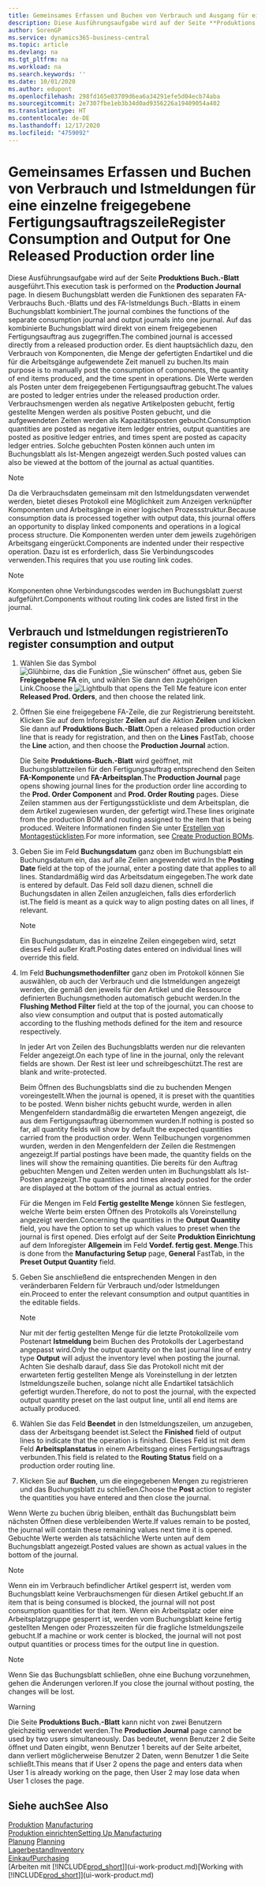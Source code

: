 ```yaml
---
title: Gemeinsames Erfassen und Buchen von Verbrauch und Ausgang für eine einzelne freigegebene Fertigungsauftragszeile | Microsoft Docs
description: Diese Ausführungsaufgabe wird auf der Seite **Produktions Buch.-Blatt** ausgeführt. In diesem Buchungsblatt werden die Funktionen des separaten FA-Verbrauchs Buch.-Blatts und des FA-Istmeldungs Buch.-Blatts in einem Buchungsblatt kombiniert. Auf das kombinierte Buchungsblatt wird direkt von einem freigegebenen Fertigungsauftrag aus zugegriffen. Es dient hauptsächlich dazu, den Verbrauch von Komponenten, die Menge der gefertigten Endartikel und die für die Arbeitsgänge aufgewendete Zeit manuell zu buchen.
author: SorenGP
ms.service: dynamics365-business-central
ms.topic: article
ms.devlang: na
ms.tgt_pltfrm: na
ms.workload: na
ms.search.keywords: ''
ms.date: 10/01/2020
ms.author: edupont
ms.openlocfilehash: 298fd165e03709d6ea6a34291efe5d04ecb74aba
ms.sourcegitcommit: 2e7307fbe1eb3b34d0ad9356226a19409054a402
ms.translationtype: HT
ms.contentlocale: de-DE
ms.lasthandoff: 12/17/2020
ms.locfileid: "4759092"
---
```

# <a name="register-consumption-and-output-for-one-released-production-order-line"></a><span data-ttu-id="ef8d5-106">Gemeinsames Erfassen und Buchen von Verbrauch und Istmeldungen für eine einzelne freigegebene Fertigungsauftragszeile</span><span class="sxs-lookup"><span data-stu-id="ef8d5-106">Register Consumption and Output for One Released Production order line</span></span>
<span data-ttu-id="ef8d5-107">Diese Ausführungsaufgabe wird auf der Seite **Produktions Buch.-Blatt** ausgeführt.</span><span class="sxs-lookup"><span data-stu-id="ef8d5-107">This execution task is performed on the **Production Journal** page.</span></span> <span data-ttu-id="ef8d5-108">In diesem Buchungsblatt werden die Funktionen des separaten FA-Verbrauchs Buch.-Blatts und des FA-Istmeldungs Buch.-Blatts in einem Buchungsblatt kombiniert.</span><span class="sxs-lookup"><span data-stu-id="ef8d5-108">The journal combines the functions of the separate consumption journal and output journals into one journal.</span></span> <span data-ttu-id="ef8d5-109">Auf das kombinierte Buchungsblatt wird direkt von einem freigegebenen Fertigungsauftrag aus zugegriffen.</span><span class="sxs-lookup"><span data-stu-id="ef8d5-109">The combined journal is accessed directly from a released production order.</span></span> <span data-ttu-id="ef8d5-110">Es dient hauptsächlich dazu, den Verbrauch von Komponenten, die Menge der gefertigten Endartikel und die für die Arbeitsgänge aufgewendete Zeit manuell zu buchen.</span><span class="sxs-lookup"><span data-stu-id="ef8d5-110">Its main purpose is to manually post the consumption of components, the quantity of end items produced, and the time spent in operations.</span></span> <span data-ttu-id="ef8d5-111">Die Werte werden als Posten unter dem freigegebenen Fertigungsauftrag gebucht.</span><span class="sxs-lookup"><span data-stu-id="ef8d5-111">The values are posted to ledger entries under the released production order.</span></span> <span data-ttu-id="ef8d5-112">Verbrauchsmengen werden als negative Artikelposten gebucht, fertig gestellte Mengen werden als positive Posten gebucht, und die aufgewendeten Zeiten werden als Kapazitätsposten gebucht.</span><span class="sxs-lookup"><span data-stu-id="ef8d5-112">Consumption quantities are posted as negative item ledger entries, output quantities are posted as positive ledger entries, and times spent are posted as capacity ledger entries.</span></span> <span data-ttu-id="ef8d5-113">Solche gebuchten Posten können auch unten im Buchungsblatt als Ist-Mengen angezeigt werden.</span><span class="sxs-lookup"><span data-stu-id="ef8d5-113">Such posted values can also be viewed at the bottom of the journal as actual quantities.</span></span>  

> [!NOTE]  
>  <span data-ttu-id="ef8d5-114">Da die Verbrauchsdaten gemeinsam mit den Istmeldungsdaten verwendet werden, bietet dieses Protokoll eine Möglichkeit zum Anzeigen verknüpfter Komponenten und Arbeitsgänge in einer logischen Prozessstruktur.</span><span class="sxs-lookup"><span data-stu-id="ef8d5-114">Because consumption data is processed together with output data, this journal offers an opportunity to display linked components and operations in a logical process structure.</span></span> <span data-ttu-id="ef8d5-115">Die Komponenten werden unter dem jeweils zugehörigen Arbeitsgang eingerückt.</span><span class="sxs-lookup"><span data-stu-id="ef8d5-115">Components are indented under their respective operation.</span></span> <span data-ttu-id="ef8d5-116">Dazu ist es erforderlich, dass Sie Verbindungscodes verwenden.</span><span class="sxs-lookup"><span data-stu-id="ef8d5-116">This requires that you use routing link codes.</span></span>  

> [!NOTE]  
>  <span data-ttu-id="ef8d5-117">Komponenten ohne Verbindungscodes werden im Buchungsblatt zuerst aufgeführt.</span><span class="sxs-lookup"><span data-stu-id="ef8d5-117">Components without routing link codes are listed first in the journal.</span></span>  

## <a name="to-register-consumption-and-output"></a><span data-ttu-id="ef8d5-118">Verbrauch und Istmeldungen registrieren</span><span class="sxs-lookup"><span data-stu-id="ef8d5-118">To register consumption and output</span></span>  
1.  <span data-ttu-id="ef8d5-119">Wählen Sie das Symbol ![Glühbirne, das die Funktion „Sie wünschen“ öffnet](media/ui-search/search_small.png "Was möchten Sie tun?") aus, geben Sie **Freigegebene FA** ein, und wählen Sie dann den zugehörigen Link.</span><span class="sxs-lookup"><span data-stu-id="ef8d5-119">Choose the ![Lightbulb that opens the Tell Me feature](media/ui-search/search_small.png "Tell me what you want to do") icon enter **Released Prod. Orders**, and then choose the related link.</span></span>  
2.  <span data-ttu-id="ef8d5-120">Öffnen Sie eine freigegebene FA-Zeile, die zur Registrierung bereitsteht. Klicken Sie auf dem Inforegister **Zeilen** auf die Aktion **Zeilen** und klicken Sie dann auf **Produktions Buch.-Blatt**.</span><span class="sxs-lookup"><span data-stu-id="ef8d5-120">Open a released production order line that is ready for registration, and then on the **Lines** FastTab, choose the **Line** action, and then choose the **Production Journal** action.</span></span>  

    <span data-ttu-id="ef8d5-121">Die Seite **Produktions-Buch.-Blatt** wird geöffnet, mit Buchungsblattzeilen für den Fertigungsauftrag entsprechend den Seiten **FA-Komponente** und **FA-Arbeitsplan**.</span><span class="sxs-lookup"><span data-stu-id="ef8d5-121">The **Production Journal** page opens showing journal lines for the production order line according to the **Prod. Order Component** and **Prod. Order Routing** pages.</span></span> <span data-ttu-id="ef8d5-122">Diese Zeilen stammen aus der Fertigungsstückliste und dem Arbeitsplan, die dem Artikel zugewiesen wurden, der gefertigt wird.</span><span class="sxs-lookup"><span data-stu-id="ef8d5-122">These lines originate from the production BOM and routing assigned to the item that is being produced.</span></span> <span data-ttu-id="ef8d5-123">Weitere Informationen finden Sie unter [Erstellen von Montagestücklisten](production-how-to-create-routings.md).</span><span class="sxs-lookup"><span data-stu-id="ef8d5-123">For more information, see [Create Production BOMs](production-how-to-create-routings.md).</span></span>  

3.  <span data-ttu-id="ef8d5-124">Geben Sie im Feld **Buchungsdatum** ganz oben im Buchungsblatt ein Buchungsdatum ein, das auf alle Zeilen angewendet wird.</span><span class="sxs-lookup"><span data-stu-id="ef8d5-124">In the **Posting Date** field at the top of the journal, enter a posting date that applies to all lines.</span></span> <span data-ttu-id="ef8d5-125">Standardmäßig wird das Arbeitsdatum eingegeben.</span><span class="sxs-lookup"><span data-stu-id="ef8d5-125">The work date is entered by default.</span></span> <span data-ttu-id="ef8d5-126">Das Feld soll dazu dienen, schnell die Buchungsdaten in allen Zeilen anzugleichen, falls dies erforderlich ist.</span><span class="sxs-lookup"><span data-stu-id="ef8d5-126">The field is meant as a quick way to align posting dates on all lines, if relevant.</span></span>  

    > [!NOTE]  
    >  <span data-ttu-id="ef8d5-127">Ein Buchungsdatum, das in einzelne Zeilen eingegeben wird, setzt dieses Feld außer Kraft.</span><span class="sxs-lookup"><span data-stu-id="ef8d5-127">Posting dates entered on individual lines will override this field.</span></span>  

4.  <span data-ttu-id="ef8d5-128">Im Feld **Buchungsmethodenfilter** ganz oben im Protokoll können Sie auswählen, ob auch der Verbrauch und die Istmeldungen angezeigt werden, die gemäß den jeweils für den Artikel und die Ressource definierten Buchungsmethoden automatisch gebucht werden.</span><span class="sxs-lookup"><span data-stu-id="ef8d5-128">In the **Flushing Method Filter** field at the top of the journal, you can choose to also view consumption and output that is posted automatically according to the flushing methods defined for the item and resource respectively.</span></span>  

    <span data-ttu-id="ef8d5-129">In jeder Art von Zeilen des Buchungsblatts werden nur die relevanten Felder angezeigt.</span><span class="sxs-lookup"><span data-stu-id="ef8d5-129">On each type of line in the journal, only the relevant fields are shown.</span></span> <span data-ttu-id="ef8d5-130">Der Rest ist leer und schreibgeschützt.</span><span class="sxs-lookup"><span data-stu-id="ef8d5-130">The rest are blank and write-protected.</span></span>  

    <span data-ttu-id="ef8d5-131">Beim Öffnen des Buchungsblatts sind die zu buchenden Mengen voreingestellt.</span><span class="sxs-lookup"><span data-stu-id="ef8d5-131">When the journal is opened, it is preset with the quantities to be posted.</span></span> <span data-ttu-id="ef8d5-132">Wenn bisher nichts gebucht wurde, werden in allen Mengenfeldern standardmäßig die erwarteten Mengen angezeigt, die aus dem Fertigungsauftrag übernommen wurden.</span><span class="sxs-lookup"><span data-stu-id="ef8d5-132">If nothing is posted so far, all quantity fields will show by default the expected quantities carried from the production order.</span></span> <span data-ttu-id="ef8d5-133">Wenn Teilbuchungen vorgenommen wurden, werden in den Mengenfeldern der Zeilen die Restmengen angezeigt.</span><span class="sxs-lookup"><span data-stu-id="ef8d5-133">If partial postings have been made, the quantity fields on the lines will show the remaining quantities.</span></span> <span data-ttu-id="ef8d5-134">Die bereits für den Auftrag gebuchten Mengen und Zeiten werden unten im Buchungsblatt als Ist-Posten angezeigt.</span><span class="sxs-lookup"><span data-stu-id="ef8d5-134">The quantities and times already posted for the order are displayed at the bottom of the journal as actual entries.</span></span>  

    <span data-ttu-id="ef8d5-135">Für die Mengen im Feld **Fertig gestellte Menge** können Sie festlegen, welche Werte beim ersten Öffnen des Protokolls als Voreinstellung angezeigt werden.</span><span class="sxs-lookup"><span data-stu-id="ef8d5-135">Concerning the quantities in the **Output Quantity** field, you have the option to set up which values to preset when the journal is first opened.</span></span> <span data-ttu-id="ef8d5-136">Dies erfolgt auf der Seite **Produktion Einrichtung** auf dem Inforegister **Allgemein** im Feld **Vordef. fertig gest. Menge**.</span><span class="sxs-lookup"><span data-stu-id="ef8d5-136">This is done from the **Manufacturing Setup** page, **General** FastTab, in the **Preset Output Quantity** field.</span></span>

5.  <span data-ttu-id="ef8d5-137">Geben Sie anschließend die entsprechenden Mengen in den veränderbaren Feldern für Verbrauch und/oder Istmeldungen ein.</span><span class="sxs-lookup"><span data-stu-id="ef8d5-137">Proceed to enter the relevant consumption and output quantities in the editable fields.</span></span>  

    > [!NOTE]  
    >  <span data-ttu-id="ef8d5-138">Nur mit der fertig gestellten Menge für die letzte Protokollzeile vom Postenart **Istmeldung** beim Buchen des Protokolls der Lagerbestand angepasst wird.</span><span class="sxs-lookup"><span data-stu-id="ef8d5-138">Only the output quantity on the last journal line of entry type **Output** will adjust the inventory level when posting the journal.</span></span> <span data-ttu-id="ef8d5-139">Achten Sie deshalb darauf, dass Sie das Protokoll nicht mit der erwarteten fertig gestellten Menge als Voreinstellung in der letzten Istmeldungszeile buchen, solange nicht alle Endartikel tatsächlich gefertigt wurden.</span><span class="sxs-lookup"><span data-stu-id="ef8d5-139">Therefore, do not to post the journal, with the expected output quantity preset on the last output line, until all end items are actually produced.</span></span>  

6.  <span data-ttu-id="ef8d5-140">Wählen Sie das Feld **Beendet** in den Istmeldungszeilen, um anzugeben, dass der Arbeitsgang beendet ist.</span><span class="sxs-lookup"><span data-stu-id="ef8d5-140">Select the **Finished** field of output lines to indicate that the operation is finished.</span></span> <span data-ttu-id="ef8d5-141">Dieses Feld ist mit dem Feld **Arbeitsplanstatus** in einem Arbeitsgang eines Fertigungsauftrags verbunden.</span><span class="sxs-lookup"><span data-stu-id="ef8d5-141">This field is related to the **Routing Status** field on a production order routing line.</span></span>  
7.  <span data-ttu-id="ef8d5-142">Klicken Sie auf **Buchen**, um die eingegebenen Mengen zu registrieren und das Buchungsblatt zu schließen.</span><span class="sxs-lookup"><span data-stu-id="ef8d5-142">Choose the **Post** action to register the quantities you have entered and then close the journal.</span></span>  

<span data-ttu-id="ef8d5-143">Wenn Werte zu buchen übrig bleiben, enthält das Buchungsblatt beim nächsten Öffnen diese verbleibenden Werte.</span><span class="sxs-lookup"><span data-stu-id="ef8d5-143">If values remain to be posted, the journal will contain these remaining values next time it is opened.</span></span> <span data-ttu-id="ef8d5-144">Gebuchte Werte werden als tatsächliche Werte unten auf dem Buchungsblatt angezeigt.</span><span class="sxs-lookup"><span data-stu-id="ef8d5-144">Posted values are shown as actual values in the bottom of the journal.</span></span>  

> [!NOTE]  
>  <span data-ttu-id="ef8d5-145">Wenn ein im Verbrauch befindlicher Artikel gesperrt ist, werden vom Buchungsblatt keine Verbrauchsmengen für diesen Artikel gebucht.</span><span class="sxs-lookup"><span data-stu-id="ef8d5-145">If an item that is being consumed is blocked, the journal will not post consumption quantities for that item.</span></span> <span data-ttu-id="ef8d5-146">Wenn ein Arbeitsplatz oder eine Arbeitsplatzgruppe gesperrt ist, werden vom Buchungsblatt keine fertig gestellten Mengen oder Prozesszeiten für die fragliche Istmeldungszeile gebucht.</span><span class="sxs-lookup"><span data-stu-id="ef8d5-146">If a machine or work center is blocked, the journal will not post output quantities or process times for the output line in question.</span></span>  

> [!NOTE]  
>  <span data-ttu-id="ef8d5-147">Wenn Sie das Buchungsblatt schließen, ohne eine Buchung vorzunehmen, gehen die Änderungen verloren.</span><span class="sxs-lookup"><span data-stu-id="ef8d5-147">If you close the journal without posting, the changes will be lost.</span></span>  

> [!WARNING]  
>  <span data-ttu-id="ef8d5-148">Die Seite **Produktions Buch.-Blatt** kann nicht von zwei Benutzern gleichzeitig verwendet werden.</span><span class="sxs-lookup"><span data-stu-id="ef8d5-148">The **Production Journal** page cannot be used by two users simultaneously.</span></span> <span data-ttu-id="ef8d5-149">Das bedeutet, wenn Benutzer 2 die Seite öffnet und Daten eingibt, wenn Benutzer 1 bereits auf der Seite arbeitet, dann verliert möglicherweise Benutzer 2 Daten, wenn Benutzer 1 die Seite schließt.</span><span class="sxs-lookup"><span data-stu-id="ef8d5-149">This means that if User 2 opens the page and enters data when User 1 is already working on the page, then User 2 may lose data when User 1 closes the page.</span></span>  

## <a name="see-also"></a><span data-ttu-id="ef8d5-150">Siehe auch</span><span class="sxs-lookup"><span data-stu-id="ef8d5-150">See Also</span></span>  
<span data-ttu-id="ef8d5-151">[Produktion](production-manage-manufacturing.md)  </span><span class="sxs-lookup"><span data-stu-id="ef8d5-151">[Manufacturing](production-manage-manufacturing.md)  </span></span>  
[<span data-ttu-id="ef8d5-152">Produktion einrichten</span><span class="sxs-lookup"><span data-stu-id="ef8d5-152">Setting Up Manufacturing</span></span>](production-configure-production-processes.md)  
<span data-ttu-id="ef8d5-153">[Planung](production-planning.md)    </span><span class="sxs-lookup"><span data-stu-id="ef8d5-153">[Planning](production-planning.md)    </span></span>  
[<span data-ttu-id="ef8d5-154">Lagerbestand</span><span class="sxs-lookup"><span data-stu-id="ef8d5-154">Inventory</span></span>](inventory-manage-inventory.md)  
[<span data-ttu-id="ef8d5-155">Einkauf</span><span class="sxs-lookup"><span data-stu-id="ef8d5-155">Purchasing</span></span>](purchasing-manage-purchasing.md)  
<span data-ttu-id="ef8d5-156">[Arbeiten mit [!INCLUDE[prod_short](includes/prod_short.md)]](ui-work-product.md)</span><span class="sxs-lookup"><span data-stu-id="ef8d5-156">[Working with [!INCLUDE[prod_short](includes/prod_short.md)]](ui-work-product.md)</span></span>
